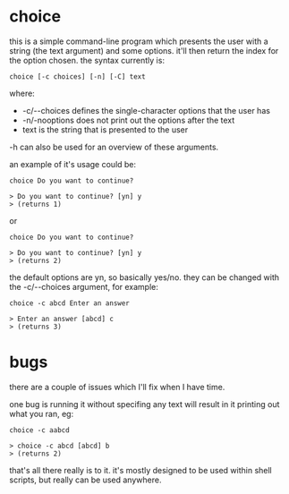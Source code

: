 # choice
this is a simple command-line program which presents the user with a string (the text argument) and some options. it'll then return the index for the option chosen. the syntax currently is:

`choice [-c choices] [-n] [-C] text`

where:

 - -c/--choices defines the single-character options that the user has
 - -n/-nooptions does not print out the options after the text
 - text is the string that is presented to the user

-h can also be used for an overview of these arguments.

an example of it's usage could be:

    choice Do you want to continue?
    
    > Do you want to continue? [yn] y
    > (returns 1)

or

    choice Do you want to continue?

    > Do you want to continue? [yn] y
    > (returns 2)

the default options are yn, so basically yes/no. they can be changed with the -c/--choices argument, for example:
    
    choice -c abcd Enter an answer
    
    > Enter an answer [abcd] c
    > (returns 3)

# bugs
there are a couple of issues which I'll fix when I have time.

one bug is running it without specifing any text will result in it printing out what you ran, eg:

    choice -c aabcd
    
    > choice -c abcd [abcd] b
    > (returns 2)

that's all there really is to it. it's mostly designed to be used within shell scripts, but really can be used anywhere.


